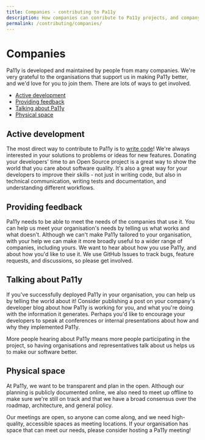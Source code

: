 ```yaml
---
title: Companies - contributing to Pa11y
description: How companies can conribute to Pa11y projects, and company-specific guidelines.
permalink: /contributing/companies/
---
```



# Companies

Pa11y is developed and maintained by people from many companies. We're very grateful to the organisations that support us in making Pa11y better, and we'd love for you to join them. There are lots of ways to get involved.

  - [Active development](#active-development)
  - [Providing feedback](#providing-feedback)
  - [Talking about Pa11y](#talking-about-pa11y)
  - [Physical space](#physical-space)


## Active development

The most direct way to contribute to Pa11y is to [write code][contributing-developers]! We're always interested in your solutions to problems or ideas for new features. Donating your developers' time to an Open Source project is a great way to show the world that you care about software quality. It's also a great way for your developers to improve their skills - not just in writing code, but also in technical communication, writing tests and documentation, and understanding different workflows.


## Providing feedback

Pa11y needs to be able to meet the needs of the companies that use it. You can help us meet your organisation's needs by telling us what works and what doesn't. Although we can't make Pa11y tailored to your organisation, with your help we can make it more broadly useful to a wider range of companies, including yours. We want to hear about how you use Pa11y, and about how you'd like to use it. We use GitHub Issues to track bugs, feature requests, and discussions, so please get involved.


## Talking about Pa11y

If you've successfully deployed Pa11y in your organisation, you can help us by telling the world about it! Consider publishing a post on your company's developer blog about how Pa11y is working for you, and what you're doing with the information it generates. Perhaps you'd like to encourage your developers to speak at conferences or internal presentations about how and why they implemented Pa11y.

More people hearing about Pa11y means more people participating in the project, so having organisations and representatives talk about us helps us to make our software better.


## Physical space

At Pa11y, we want to be transparent and plan in the open. Although our planning is publicly documented online, we also need to meet up offline to make sure we're still on track and that we have a broad consensus over the roadmap, architecture, and general policy.

Our meetings are open, so anyone can come along, and we need high-quality, accessible spaces as meeting locations. If your organisation has space that can meet our needs, please consider hosting a Pa11y meeting!


[contributing-developers]: /contributing/developers/
